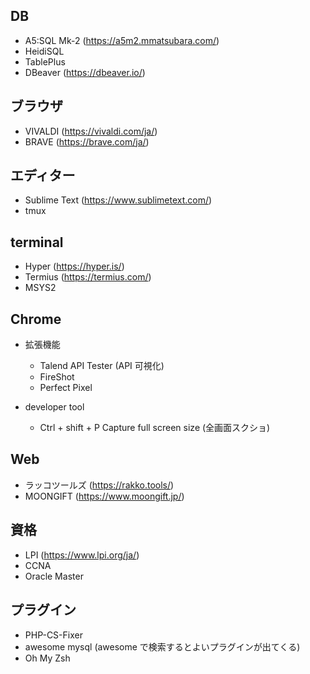 ## DB
- A5:SQL Mk-2 (https://a5m2.mmatsubara.com/)
- HeidiSQL
- TablePlus
- DBeaver (https://dbeaver.io/)

## ブラウザ
- VIVALDI (https://vivaldi.com/ja/)
- BRAVE (https://brave.com/ja/)

## エディター
- Sublime Text (https://www.sublimetext.com/)
- tmux

## terminal
- Hyper (https://hyper.is/)
- Termius (https://termius.com/)
- MSYS2

## Chrome
- 拡張機能
  - Talend API Tester (API 可視化)
  - FireShot
  - Perfect Pixel

- developer tool
  - Ctrl + shift + P Capture full screen size (全画面スクショ)

## Web
- ラッコツールズ (https://rakko.tools/)
- MOONGIFT (https://www.moongift.jp/)

## 資格
- LPI (https://www.lpi.org/ja/)
- CCNA
- Oracle Master

## プラグイン
- PHP-CS-Fixer
- awesome mysql (awesome で検索するとよいプラグインが出てくる)
- Oh My Zsh
